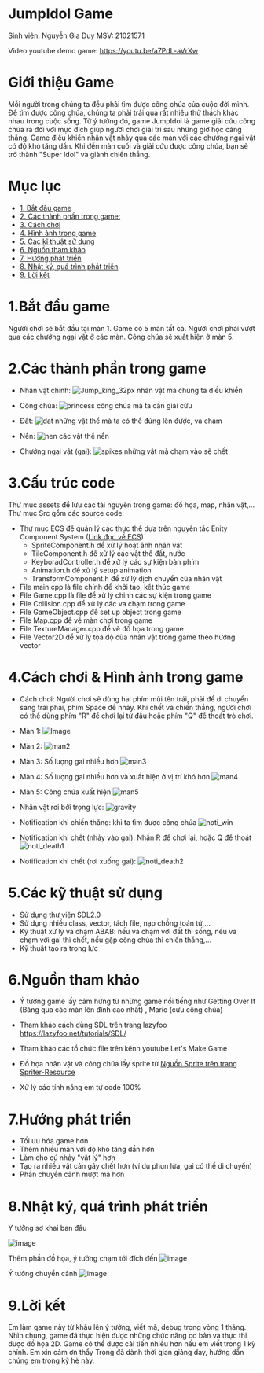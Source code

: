# JumpIdol Game

Sinh viên: Nguyễn Gia Duy
MSV: 21021571

Video youtube demo game: https://youtu.be/a7PdL-aVrXw



# Giới thiệu Game

Mỗi người trong chúng ta đều phải tìm được công chúa của cuộc đời mình. Để tìm được công chúa, chúng ta phải trải qua rất nhiều thử thách khác nhau trong cuộc sống. Từ ý tưởng đó, game JumpIdol là game giải cứu công chúa ra đời với mục đích giúp người chơi giải trí sau những giờ học căng thẳng. Game điều khiển nhân vật nhảy qua các màn với các chướng ngại vật có độ khó tăng dần. Khi đến màn cuối và giải cứu được công chúa, bạn sẽ trở thành "Super Idol" và giành chiến thắng.

# Mục lục

- [1. Bắt đầu game](#1bắt-đầu-game)
- [2. Các thành phần trong game:](#2các-thành-phần-trong-game)
- [3. Cách chơi](#3cấu-trúc-code)
- [4. Hình ảnh trong game](#4cách-chơi--hình-ảnh-trong-game)
- [5. Các kĩ thuật sử dụng](#5các-kỹ-thuật-sử-dụng)
- [6. Nguồn tham khảo](#6nguồn-tham-khảo)
- [7. Hướng phát triển](#7hướng-phát-triển)
- [8. Nhật ký, quá trình phát triển](#8nhật-ký-quá-trình-phát-triển)
- [9. Lời kết](#9lời-kết)


# 1.Bắt đầu game

Người chơi sẽ bắt đầu tại màn 1. Game có 5 màn tất cả. Người chơi phải vượt qua các chướng ngại vật ở các màn. Công chúa sẽ xuất hiện ở màn 5.

# 2.Các thành phần trong game

- Nhân vật chính: ![Jump_king_32px](https://github.com/user-attachments/assets/2391edea-a73e-4901-b92d-e04a35b77619) nhân vật mà chúng ta điều khiển

- Công chúa: ![princess](https://github.com/user-attachments/assets/823c5086-21c8-4ada-b96a-79ab14ba3138) công chúa mà ta cần giải cứu

- Đất: ![dat](https://github.com/user-attachments/assets/b30aa76b-016a-4a9e-b233-e41e9184d98c) những vật thể mà ta có thể đứng lên được, va chạm

- Nền: ![nen](https://github.com/user-attachments/assets/b4c4fda1-3ccd-4d44-a421-8fa3d44be8de)  các vật thể nền

- Chướng ngại vật (gai): ![spikes](https://github.com/user-attachments/assets/4becad23-262a-46f9-8eee-2221a85f2f8f) những vật mà chạm vào sẽ chết

# 3.Cấu trúc code  

Thư mục assets để lưu các tài nguyên trong game: đồ họa, map, nhân vật,...
Thư mục Src gồm các source code:
- Thư mục ECS để quản lý các thực thể dựa trên nguyên tắc Enity Component System ([Link đọc về ECS](https://www.google.com/url?sa=t&rct=j&q=&esrc=s&source=web&cd=&cad=rja&uact=8&ved=2ahUKEwi65s61wfuHAxUM5DQHHXfkCsgQFnoECBgQAw&url=https%3A%2F%2Fen.wikipedia.org%2Fwiki%2FEntity_component_system&usg=AOvVaw02h3nWP6I8lGnv9KjrXXU3&opi=89978449))
    + SpriteComponent.h để xử lý hoạt ảnh nhân vật
    + TileComponent.h để xử lý các vật thể đất, nước
    + KeyboradController.h để xử lý các sự kiện bàn phím
    + Animation.h để xử lý setup animation
    + TransformComponent.h để xử lý dịch chuyển của nhân vật
- File main.cpp là file chính để khởi tạo, kết thúc game
- File Game.cpp là file để xử lý chinh các sự kiện trong game
- File Collision.cpp để xử lý các va chạm trong game
- File GameObject.cpp để set up object trong game
- File Map.cpp để vẽ màn chơi trong game
- File TextureManager.cpp để vẽ đồ họa trong game
- File Vector2D để xử lý tọa độ của nhân vật trong game theo hướng vector

# 4.Cách chơi & Hình ảnh trong game

- Cách chơi: Người chơi sẽ dùng hai phím mũi tên trái, phải để di chuyển sang trái phải, phím Space để nhảy. Khi chết và chiến thắng, người chơi có thể dùng phím "R" để chơi lại từ đầu hoặc phím "Q" để thoát trò chơi.

- Màn 1: 
![Image](https://github.com/user-attachments/assets/1269d4c2-605f-438d-892b-b4255c363c34)

- Màn 2: 
![man2](https://github.com/user-attachments/assets/a9579c9d-29dc-4ba4-8074-cf0b7579297c)

- Màn 3: Số lượng gai nhiều hơn
![man3](https://github.com/user-attachments/assets/af70cdf1-3c2b-4270-9843-9cf9dfb68ba0)

- Màn 4: Số lượng gai nhiều hơn và xuất hiện ở vị trí khó hơn
 ![man4](https://github.com/user-attachments/assets/79e7998b-bebc-4a83-a04f-353d7e43cdcd)

- Màn 5: Công chúa xuất hiện
 ![man5](https://github.com/user-attachments/assets/3189aec8-f709-4d22-adee-38786a20a4a8)


- Nhân vật rơi bởi trọng lực: 
![gravity](https://github.com/user-attachments/assets/5df19f34-a191-4fca-bea2-e5c9f763ebba)


- Notification khi chiến thắng: khi ta tìm được công chúa
![noti_win](https://github.com/user-attachments/assets/cd01a098-4d94-494b-bae0-0d3f25c2d0c2)



- Notification khi chết (nhảy vào gai): Nhấn R để chơi lại, hoặc Q để thoát
![noti_death1](https://github.com/user-attachments/assets/bcf06d3e-ada5-4755-8e74-cc91954c98dd)

- Notification khi chết (rơi xuống gai):
![noti_death2](https://github.com/user-attachments/assets/1f3539f2-2ce0-43dd-b833-21a1ed9456b4)



# 5.Các kỹ thuật sử dụng

- Sử dụng thư viện SDL2.0
- Sử dụng nhiều class, vector, tách file, nạp chồng toán tử,...
- Kỹ thuật xử lý va chạm ABAB: nếu va chạm với đất thì sống, nếu va chạm với gai thì chết, nếu gặp công chúa thì chiến thắng,...
- Kỹ thuật tạo ra trọng lực

# 6.Nguồn tham khảo

- Ý tưởng game lấy cảm hứng từ những game nổi tiếng như Getting Over It (Băng qua các màn lên đỉnh cao nhất) , Mario (cứu công chúa)

- Tham khảo cách dùng SDL trên trang lazyfoo https://lazyfoo.net/tutorials/SDL/

- Tham khảo các tổ chức file trên kênh youtube Let's Make Game

- Đồ họa nhân vật và công chúa lấy sprite từ [Nguồn Sprite trên trang Spriter-Resource](https://www.spriters-resource.com/fullview/121682/)

- Xử lý các tính năng em tự code 100%

# 7.Hướng phát triển
- Tối ưu hóa game hơn
- Thêm nhiều màn với độ khó tăng dần hơn
- Làm cho cú nhảy "vật lý" hơn
- Tạo ra nhiều vật cản gây chết hơn (ví dụ phun lửa, gai có thể di chuyển)
- Phần chuyển cảnh mượt mà hơn



# 8.Nhật ký, quá trình phát triển
Ý tưởng sơ khai ban đầu

![image](https://github.com/user-attachments/assets/70ef4679-051c-471a-9f80-e6600645b67f)

Thêm phần đồ họa, ý tưởng chạm tới đích đến
![image](https://github.com/user-attachments/assets/2ff6e4c7-ae8a-402b-88f6-bbdbb1315ae8)

Ý tưởng chuyển cảnh
![image](https://github.com/user-attachments/assets/65942a89-618e-4049-85cd-cf8c5080fb63)

# 9.Lời kết
Em làm game này từ khâu lên ý tưởng, viết mã, debug trong vòng 1 tháng. Nhìn chung, game đã thực hiện được những chức năng cơ bản và thực thi được đồ họa 2D. Game có thể được cải tiến nhiều hơn nếu em viết trong 1 kỳ chính. Em xin cảm ơn thầy Trọng đã dành thời gian giảng dạy, hướng dẫn chúng em trong kỳ hè này. 